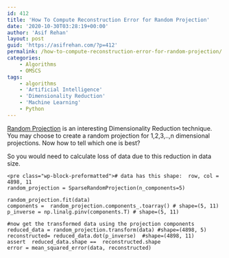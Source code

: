 ```yaml
---
id: 412
title: 'How To Compute Reconstruction Error for Random Projection'
date: '2020-10-30T03:28:19+00:00'
author: 'Asif Rehan'
layout: post
guid: 'https://asifrehan.com/?p=412'
permalink: /how-to-compute-reconstruction-error-for-random-projection/
categories:
    - Algorithms
    - OMSCS
tags:
    - algorithms
    - 'Artificial Intelligence'
    - 'Dimensionality Reduction'
    - 'Machine Learning'
    - Python
---
```


[Random Projection](https://en.wikipedia.org/wiki/Random_projection) is an interesting Dimensionality Reduction technique. You may choose to create a random projection for 1,2,3,..,n dimensional projections. Now how to tell which one is best?

So you would need to calculate loss of data due to this reduction in data size.

```
<pre class="wp-block-preformatted"># data has this shape:  row, col = 4898, 11 
random_projection = SparseRandomProjection(n_components=5)

random_projection.fit(data)
components =  random_projection.components_.toarray() # shape=(5, 11) 
p_inverse = np.linalg.pinv(components.T) # shape=(5, 11) 

#now get the transformed data using the projection components
reduced_data = random_projection.transform(data) #shape=(4898, 5) 
reconstructed= reduced_data.dot(p_inverse)  #shape=(4898, 11) 
assert  reduced_data.shape ==  reconstructed.shape
error = mean_squared_error(data, reconstructed)
```